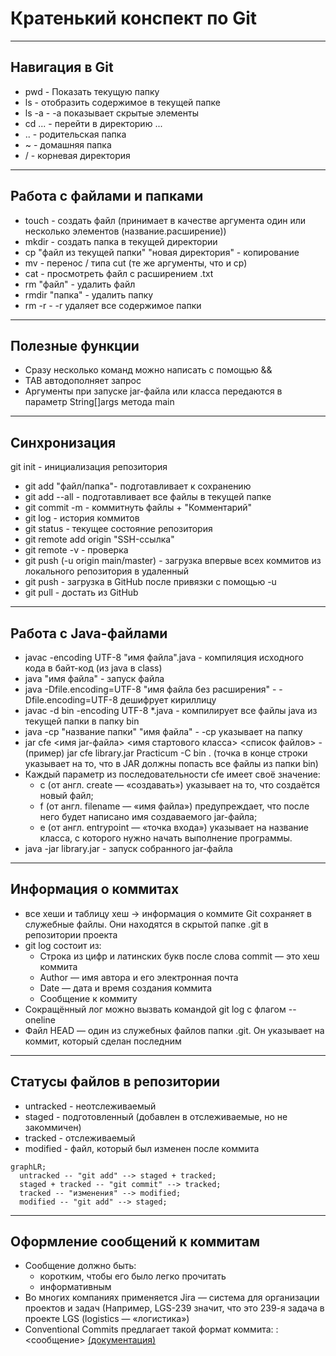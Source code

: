 # **Кратенький конспект по Git**

----

## Навигация в Git

* pwd - Показать текущую папку
* ls - отобразить содержимое в текущей папке
* ls -a - -a показывает скрытые элементы
* cd ... - перейти в директорию ...
* .. - родительская папка
* ~ - домашняя папка
* / - корневая директория

----

## Работа с файлами и папками

* touch - создать файл (принимает в качестве аргумента один или несколько элементов (название.расширение))
* mkdir - создать папка в текущей директории
* cp "файл из текущей папки" "новая директория" - копирование
* mv - перенос / типа cut (те же аргументы, что и cp)
* cat - просмотреть файл с расширением .txt
* rm "файл" - удалить файл
* rmdir "папка" - удалить папку
* rm -r - -r удаляет все содержимое папки

----

## Полезные функции

* Сразу несколько команд можно написать с помощью &&
* TAB автодополняет запрос
* Аргументы при запуске jar-файла или класса передаются в параметр String[]args метода main

----

## Синхронизация

git init - инициализация репозитория

* git add "файл/папка"- подготавливает к сохранению
* git add --all - подготавливает все файлы в текущей папке
* git commit -m - коммитнуть файлы + "Комментарий"
* git log - история коммитов
* git status - текущее состояние репозитория
* git remote add origin "SSH-ссылка"
* git remote -v - проверка
* git push (-u origin main/master) - загрузка впервые всех коммитов из локального репозитория в удаленный
* git push - загрузка в GitHub после привязки с помощью -u
* git pull - достать из GitHub
  
----

## Работа с Java-файлами

* javac -encoding UTF-8 "имя файла".java - компиляция исходного кода в байт-код (из java в class)
* java "имя файла" - запуск файла
* java -Dfile.encoding=UTF-8 "имя файла без расширения" - -Dfile.encoding=UTF-8 дешифрует кириллицу
* javac -d bin -encoding UTF-8 *.java - компилирует все файлы java из текущей папки в папку bin
* java -cp "название папки" "имя файла" - -cp указывает на папку
* jar cfe <имя jar-файла> <имя стартового класса> <список файлов> - (пример) jar cfe library.jar Practicum -C bin . (точка в конце строки указывает на то, что в JAR должны попасть все файлы из папки bin)
* Каждый параметр из последовательности cfe имеет своё значение:
  - c (от англ. create — «создавать») указывает на то, что создаётся новый файл;
  - f (от англ. filename — «имя файла») предупреждает, что после него будет написано имя создаваемого jar-файла;
  - e (от англ. entrypoint — «точка входа») указывает на название класса, с которого нужно начать выполнение программы.
* java -jar library.jar - запуск собранного jar-файла

----

## Информация о коммитах

* все хеши и таблицу хеш → информация о коммите Git сохраняет в служебные файлы. Они находятся в скрытой папке .git в репозитории проекта
* git log состоит из:
  - Строка из цифр и латинских букв после слова commit — это хеш коммита
  - Author — имя автора и его электронная почта
  - Date — дата и время создания коммита
  - Сообщение к коммиту
* Сокращённый лог можно вызвать командой git log с флагом --oneline
* Файл HEAD — один из служебных файлов папки .git. Он указывает на коммит, который сделан последним

----

## Статусы файлов в репозитории

* untracked - неотслеживаемый
* staged - подготовленный (добавлен в отслеживаемые, но не закоммичен)
* tracked - отслеживаемый
* modified - файл, который был изменен после коммита

```mermaid
graphLR;
  untracked -- "git add" --> staged + tracked;
  staged + tracked -- "git commit" --> tracked;
  tracked -- "изменения" --> modified;
  modified -- "git add" --> staged;
```

----

## Оформление сообщений к коммитам

* Сообщение должно быть:
  - коротким, чтобы его было легко прочитать
  - информативным
* Во многих компаниях применяется Jira — система для организации проектов и задач (Например, LGS-239 значит, что это 239-я задача в проекте LGS (logistics — «логистика»)
* Conventional Commits предлагает такой формат коммита: <type>: <сообщение> [(документация)](https://www.conventionalcommits.org/ru/v1.0.0-beta.4/#спецификация)


